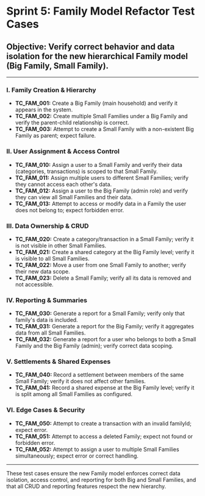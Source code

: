 # Sprint 5: Family Model Refactor Test Cases

## Objective: Verify correct behavior and data isolation for the new hierarchical Family model (Big Family, Small Family).

---

### I. Family Creation & Hierarchy

- **TC_FAM_001:** Create a Big Family (main household) and verify it appears in the system.
- **TC_FAM_002:** Create multiple Small Families under a Big Family and verify the parent-child relationship is correct.
- **TC_FAM_003:** Attempt to create a Small Family with a non-existent Big Family as parent; expect failure.

### II. User Assignment & Access Control

- **TC_FAM_010:** Assign a user to a Small Family and verify their data (categories, transactions) is scoped to that Small Family.
- **TC_FAM_011:** Assign multiple users to different Small Families; verify they cannot access each other's data.
- **TC_FAM_012:** Assign a user to the Big Family (admin role) and verify they can view all Small Families and their data.
- **TC_FAM_013:** Attempt to access or modify data in a Family the user does not belong to; expect forbidden error.

### III. Data Ownership & CRUD

- **TC_FAM_020:** Create a category/transaction in a Small Family; verify it is not visible in other Small Families.
- **TC_FAM_021:** Create a shared category at the Big Family level; verify it is visible to all Small Families.
- **TC_FAM_022:** Move a user from one Small Family to another; verify their new data scope.
- **TC_FAM_023:** Delete a Small Family; verify all its data is removed and not accessible.

### IV. Reporting & Summaries

- **TC_FAM_030:** Generate a report for a Small Family; verify only that family's data is included.
- **TC_FAM_031:** Generate a report for the Big Family; verify it aggregates data from all Small Families.
- **TC_FAM_032:** Generate a report for a user who belongs to both a Small Family and the Big Family (admin); verify correct data scoping.

### V. Settlements & Shared Expenses

- **TC_FAM_040:** Record a settlement between members of the same Small Family; verify it does not affect other families.
- **TC_FAM_041:** Record a shared expense at the Big Family level; verify it is split among all Small Families as configured.

### VI. Edge Cases & Security

- **TC_FAM_050:** Attempt to create a transaction with an invalid familyId; expect error.
- **TC_FAM_051:** Attempt to access a deleted Family; expect not found or forbidden error.
- **TC_FAM_052:** Attempt to assign a user to multiple Small Families simultaneously; expect error or correct handling.

---

These test cases ensure the new Family model enforces correct data isolation, access control, and reporting for both Big and Small Families, and that all CRUD and reporting features respect the new hierarchy.
